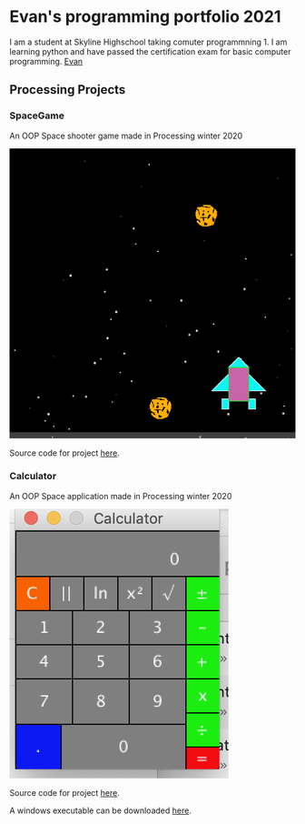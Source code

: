 # Evan's programming portfolio 2021
I am a student at Skyline Highschool taking comuter programmning 1. I am learning python and have passed the certification exam for basic computer programming. [Evan](mailto:evanluo2006@gmail.com)

## Processing Projects

### SpaceGame

An OOP Space shooter game made in Processing winter 2020

![SpaceGame](https://github.com/Evan-Luo-jpg/programmingPortfolio1/blob/gh-pages/images/SpaceGame.png?raw=true)

Source code for project [here](https://github.com/Evan-Luo-jpg/programmingPortfolio1/tree/gh-pages/src/SpaceGame).

### Calculator

An OOP Space application made in Processing winter 2020

![Calculator](https://github.com/Evan-Luo-jpg/programmingPortfolio1/blob/gh-pages/images/Calculator.png?raw=true)

Source code for project [here](https://github.com/Evan-Luo-jpg/programmingPortfolio1/tree/gh-pages/src/Calculator).

A windows executable can be downloaded [here](https://github.com/Evan-Luo-jpg/programmingPortfolio1/blob/gh-pages/src/Calculator/Calculator64.zip).
